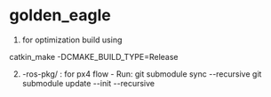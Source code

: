 # golden_eagle

1. for optimization build using

 catkin_make -DCMAKE_BUILD_TYPE=Release

2. -ros-pkg/ : for px4 flow  - Run:  git submodule sync --recursive 
git submodule update --init  --recursive
